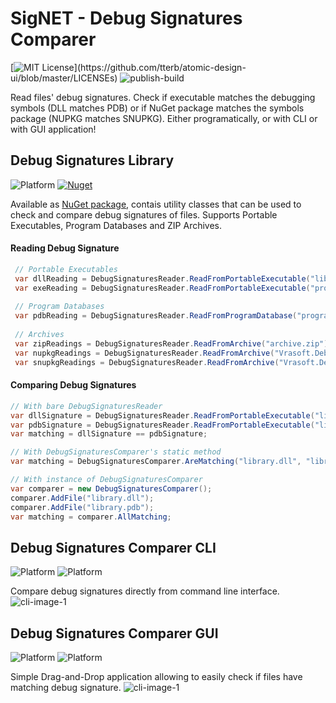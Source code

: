# SigNET - Debug Signatures Comparer
[![MIT License](https://img.shields.io/apm/l/atomic-design-ui.svg?)](https://github.com/tterb/atomic-design-ui/blob/master/LICENSEs)
![publish-build](https://github.com/McjMzn/DebugSignaturesComparer/workflows/publish-build/badge.svg)

Read files' debug signatures. Check if executable matches the debugging symbols (DLL matches PDB) or if NuGet package matches the symbols package (NUPKG matches SNUPKG). Either programatically, or with CLI or with GUI application!

## Debug Signatures Library
![Platform](https://img.shields.io/badge/.NET%20Standard-2.0-blue)
[![Nuget](https://img.shields.io/nuget/v/SigNET)](https://www.nuget.org/packages/SigNET/)

Available as [NuGet package](https://www.nuget.org/packages/SigNET/), contais utility classes that can be used to check and compare debug signatures of files. Supports Portable Executables, Program Databases and ZIP Archives.

#### Reading Debug Signature
```c#
 // Portable Executables
 var dllReading = DebugSignaturesReader.ReadFromPortableExecutable("library.dll");
 var exeReading = DebugSignaturesReader.ReadFromPortableExecutable("program.exe");
  
 // Program Databases
 var pdbReading = DebugSignaturesReader.ReadFromProgramDatabase("program.pdb");
 
 // Archives
 var zipReadings = DebugSignaturesReader.ReadFromArchive("archive.zip");
 var nupkgReadings = DebugSignaturesReader.ReadFromArchive("Vrasoft.DebugSignatures.1.0.0.nupkg");
 var snupkgReadings = DebugSignaturesReader.ReadFromArchive("Vrasoft.DebugSignatures.1.0.0.snupkg");
```
#### Comparing Debug Signatures
```c#
// With bare DebugSignaturesReader
var dllSignature = DebugSignaturesReader.ReadFromPortableExecutable("library.dll").DebugSignature;
var pdbSignature = DebugSignaturesReader.ReadFromPortableExecutable("library.pdb").DebugSignature;
var matching = dllSignature == pdbSignature;

// With DebugSignaturesComparer's static method
var matching = DebugSignaturesComparer.AreMatching("library.dll", "library.pdb");

// With instance of DebugSignaturesComparer
var comparer = new DebugSignaturesComparer();
comparer.AddFile("library.dll");
comparer.AddFile("library.pdb");
var matching = comparer.AllMatching;
```

## Debug Signatures Comparer CLI
![Platform](https://img.shields.io/badge/.NET-5.0-blue)
![Platform](https://img.shields.io/badge/OS-Windows%20|%20Linux%20|%20MacOS-lightgrey)

Compare debug signatures directly from command line interface.
![cli-image-1](https://i.imgur.com/K6NlOxY.png "SigNET - Debug Signatures Comparer CLI")

## Debug Signatures Comparer GUI
![Platform](https://img.shields.io/badge/.NET-5.0%20WPF-blue)
![Platform](https://img.shields.io/badge/OS-Windows-lightgrey)

Simple Drag-and-Drop application allowing to easily check if files have matching debug signature.
![cli-image-1](https://i.imgur.com/fUw0JyA.png "SigNET - Debug Signatures Comparer GUI")
